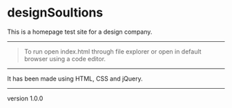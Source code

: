 # designSoultions

This is a homepage test site for a design company.

---

> To run open index.html through file explorer or open in default browser using a code editor.

---

It has been made using HTML, CSS and jQuery.

---

version 1.0.0
